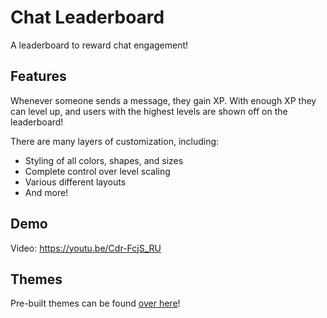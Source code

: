 # Chat Leaderboard
A leaderboard to reward chat engagement!

## Features
Whenever someone sends a message, they gain XP. With enough XP they can level up, and users with the highest levels are shown off on the leaderboard!

There are many layers of customization, including:
- Styling of all colors, shapes, and sizes
- Complete control over level scaling
- Various different layouts
- And more!

## Demo
Video: https://youtu.be/Cdr-FcjS_RU

## Themes
Pre-built themes can be found [over here](themes)!


